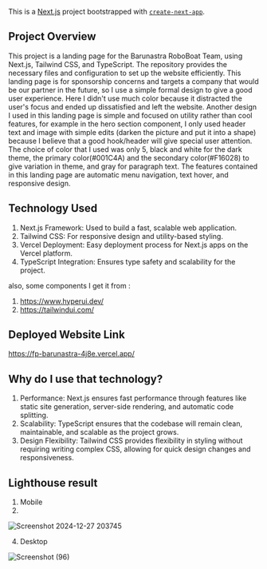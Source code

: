 This is a [Next.js](https://nextjs.org) project bootstrapped with [`create-next-app`](https://nextjs.org/docs/app/api-reference/cli/create-next-app).

## Project Overview

This project is a landing page  for the Barunastra RoboBoat Team, using Next.js, Tailwind CSS, and TypeScript. The repository provides the necessary files and configuration to set up the website efficiently. This landing page is for sponsorship concerns and targets a company that would be our partner in the future, so I use a simple formal design to give a good user experience. Here I didn't use much color because it distracted the user's focus and ended up dissatisfied and left the website. Another design I used in this landing page is simple and focused on utility rather than cool features, for example in the hero section component, I only used header text and image with simple edits (darken the picture and put it into a shape) because I believe that a good hook/header will give special user attention. The choice of color that I used was only 5, black and white for the dark theme, the primary color(#001C4A) and the secondary color(#F16028) to give variation in theme, and gray for paragraph text. The features contained in this landing page are automatic menu navigation, text hover, and responsive design. 

## Technology Used

1. Next.js Framework: Used to build a fast, scalable web application.
2. Tailwind CSS: For responsive design and utility-based styling.
3. Vercel Deployment: Easy deployment process for Next.js apps on the Vercel platform.
4. TypeScript Integration: Ensures type safety and scalability for the project.

also, some components I get it from :
1. https://www.hyperui.dev/
2. https://tailwindui.com/


## Deployed Website Link

https://fp-barunastra-4j8e.vercel.app/

## Why do I use that technology?

1. Performance: Next.js ensures fast performance through features like static site generation, server-side rendering, and automatic code splitting.
2. Scalability: TypeScript ensures that the codebase will remain clean, maintainable, and scalable as the project grows.
3. Design Flexibility: Tailwind CSS provides flexibility in styling without requiring writing complex CSS, allowing for quick design changes and responsiveness.


## Lighthouse result
1. Mobile
2. 
![Screenshot 2024-12-27 203745](https://github.com/user-attachments/assets/662302ef-6a51-489d-bfb7-b359354473e4)

4. Desktop

![Screenshot (96)](https://github.com/user-attachments/assets/e164a7e1-c659-4a38-8fae-d6d437ca0af3)



